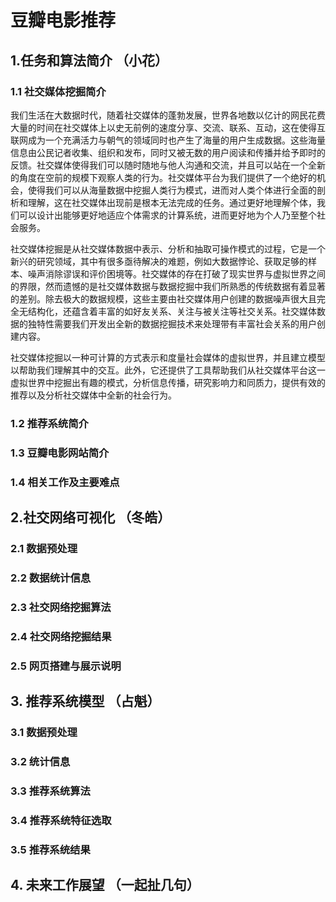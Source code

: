 # 豆瓣电影推荐



## 1.任务和算法简介 （小花）

### 1.1 社交媒体挖掘简介

​	我们生活在大数据时代，随着社交媒体的蓬勃发展，世界各地数以亿计的网民花费大量的时间在社交媒体上以史无前例的速度分享、交流、联系、互动，这在使得互联网成为一个充满活力与朝气的领域同时也产生了海量的用户生成数据。这些海量信息由公民记者收集、组织和发布，同时又被无数的用户阅读和传播并给予即时的反馈。社交媒体使得我们可以随时随地与他人沟通和交流，并且可以站在一个全新的角度在空前的规模下观察人类的行为。社交媒体平台为我们提供了一个绝好的机会，使得我们可以从海量数据中挖掘人类行为模式，进而对人类个体进行全面的剖析和理解，这在社交媒体出现前是根本无法完成的任务。通过更好地理解个体，我们可以设计出能够更好地适应个体需求的计算系统，进而更好地为个人乃至整个社会服务。

​	社交媒体挖掘是从社交媒体数据中表示、分析和抽取可操作模式的过程，它是一个新兴的研究领域，其中有很多亟待解决的难题，例如大数据悖论、获取足够的样本、噪声消除谬误和评价困境等。社交媒体的存在打破了现实世界与虚拟世界之间的界限，然而遗憾的是社交媒体数据与数据挖掘中我们所熟悉的传统数据有着显著的差别。除去极大的数据规模，这些主要由社交媒体用户创建的数据噪声很大且完全无结构化，还蕴含着丰富的如好友关系、关注与被关注等社交关系。社交媒体数据的独特性需要我们开发出全新的数据挖掘技术来处理带有丰富社会关系的用户创建内容。

​	社交媒体挖掘以一种可计算的方式表示和度量社会媒体的虚拟世界，并且建立模型以帮助我们理解其中的交互。此外，它还提供了工具帮助我们从社交媒体平台这一虚拟世界中挖掘出有趣的模式，分析信息传播，研究影响力和同质力，提供有效的推荐以及分析社交媒体中全新的社会行为。

### 1.2 推荐系统简介

### 1.3 豆瓣电影网站简介

### 1.4 相关工作及主要难点



## 2.社交网络可视化 （冬皓）

### 2.1 数据预处理

### 2.2 数据统计信息

### 2.3 社交网络挖掘算法

### 2.4 社交网络挖掘结果

### 2.5 网页搭建与展示说明



## 3. 推荐系统模型 （占魁）

### 3.1 数据预处理

### 3.2 统计信息

### 3.3 推荐系统算法

### 3.4 推荐系统特征选取

### 3.5 推荐系统结果



## 4. 未来工作展望 （一起扯几句）


